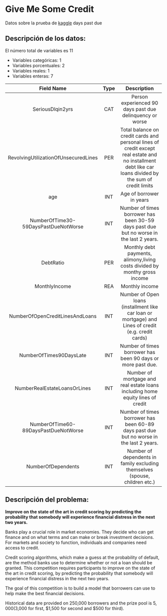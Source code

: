 # Give Me Some Credit

Datos sobre la prueba de [kaggle](https://www.kaggle.com/c/GiveMeSomeCredit)
days past due
## Descripción de los datos:

El número total de variables es 11

* Variables categóricas: 1
* Variables porcentuales: 2
* Variables reales: 1
* Variables enteras: 7

|				Field Name				|    Type	|										Description																												|
| :-----------------------------------: | :-------:	| :-----------------------------------------------------------------------------------------------------------------------------------------------------------: |
| SeriousDlqin2yrs						|    CAT	|	Person experienced 90 days past due delinquency or worse  																									|
| RevolvingUtilizationOfUnsecuredLines	|    PER	|	Total balance on credit cards and personal lines of credit except real estate and no installment debt like car loans divided by the sum of credit limits 	|
| age									|    INT	|	Age of borrower in years 																																	|
| NumberOfTime30-59DaysPastDueNotWorse	|    INT	|	Number of times borrower has been 30-59 days past due but no worse in the last 2 years. 																	|
| DebtRatio								|    PER	|	Monthly debt payments, alimony,living costs divided by monthy gross income 																					|
| MonthlyIncome							|    REA	|	Monthly income 																																				|
| NumberOfOpenCreditLinesAndLoans		|    INT	|	Number of Open loans (installment like car loan or mortgage) and Lines of credit (e.g. credit cards) 														|
| NumberOfTimes90DaysLate				|    INT	|	Number of times borrower has been 90 days or more past due. 																								|
| NumberRealEstateLoansOrLines			|    INT	|	Number of mortgage and real estate loans including home equity lines of credit 																				|
| NumberOfTime60-89DaysPastDueNotWorse	|    INT	|	Number of times borrower has been 60-89 days past due but no worse in the last 2 years. 																	|
| NumberOfDependents					|    INT	|	Number of dependents in family excluding themselves (spouse, children etc.) 																				|

## Descripción del problema:

**Improve on the state of the art in credit scoring by predicting the probability that somebody will experience financial distress in the next two years.**

Banks play a crucial role in market economies. They decide who can get finance and on what terms and can make or break investment decisions. For markets and society to function, individuals and companies need access to credit. 

Credit scoring algorithms, which make a guess at the probability of default, are the method banks use to determine whether or not a loan should be granted. This competition requires participants to improve on the state of the art in credit scoring, by predicting the probability that somebody will experience financial distress in the next two years.

The goal of this competition is to build a model that borrowers can use to help make the best financial decisions.

Historical data are provided on 250,000 borrowers and the prize pool is $5,000 ($3,000 for first, $1,500 for second and $500 for third).